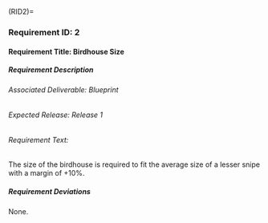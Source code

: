<!-- prettier-ignore-start -->
(RID2)=
### Requirement ID: 2
<!-- prettier-ignore-end -->

#### Requirement Title: Birdhouse Size

##### Requirement Description

###### Associated Deliverable: Blueprint

###### Expected Release: Release 1

###### Requirement Text:

The size of the birdhouse is required to fit the average size of a lesser snipe
with a margin of +10%.

##### Requirement Deviations

None.
